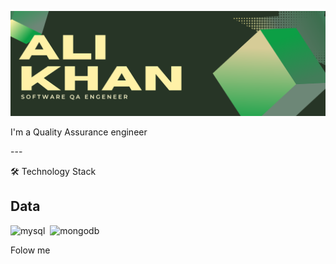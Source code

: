 ![Header](https://github.com/Alishiwka/Alishiwka/blob/main/Assets/Header.png) 

<link rel="stylesheet" href="https://github.com/Alishiwka/Alishiwka/blob/main/Styles/style.css">
<p>I'm a Quality Assurance engineer</p>
---
<p class = "h2">🛠 Technology Stack</p>

## Data 
<div class="badge">
    <img src="https://cdn.jsdelivr.net/gh/devicons/devicon/icons/mysql/mysql-original.svg" title="mysql" alt="mysql"/>&nbsp
    <img src="https://cdn.jsdelivr.net/gh/devicons/devicon/icons/mongodb/mongodb-original.svg" title="mongodb" alt="mongodb"/>&nbsp

</div>

Folow me